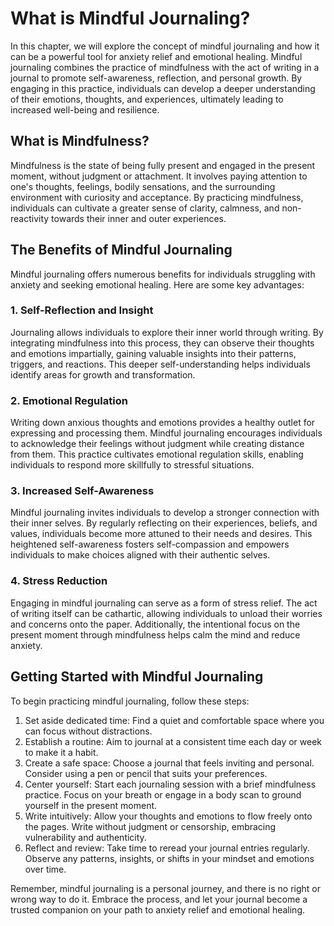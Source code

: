 What is Mindful Journaling?
======================================

In this chapter, we will explore the concept of mindful journaling and how it can be a powerful tool for anxiety relief and emotional healing. Mindful journaling combines the practice of mindfulness with the act of writing in a journal to promote self-awareness, reflection, and personal growth. By engaging in this practice, individuals can develop a deeper understanding of their emotions, thoughts, and experiences, ultimately leading to increased well-being and resilience.

What is Mindfulness?
--------------------

Mindfulness is the state of being fully present and engaged in the present moment, without judgment or attachment. It involves paying attention to one's thoughts, feelings, bodily sensations, and the surrounding environment with curiosity and acceptance. By practicing mindfulness, individuals can cultivate a greater sense of clarity, calmness, and non-reactivity towards their inner and outer experiences.

The Benefits of Mindful Journaling
----------------------------------

Mindful journaling offers numerous benefits for individuals struggling with anxiety and seeking emotional healing. Here are some key advantages:

### 1. Self-Reflection and Insight

Journaling allows individuals to explore their inner world through writing. By integrating mindfulness into this process, they can observe their thoughts and emotions impartially, gaining valuable insights into their patterns, triggers, and reactions. This deeper self-understanding helps individuals identify areas for growth and transformation.

### 2. Emotional Regulation

Writing down anxious thoughts and emotions provides a healthy outlet for expressing and processing them. Mindful journaling encourages individuals to acknowledge their feelings without judgment while creating distance from them. This practice cultivates emotional regulation skills, enabling individuals to respond more skillfully to stressful situations.

### 3. Increased Self-Awareness

Mindful journaling invites individuals to develop a stronger connection with their inner selves. By regularly reflecting on their experiences, beliefs, and values, individuals become more attuned to their needs and desires. This heightened self-awareness fosters self-compassion and empowers individuals to make choices aligned with their authentic selves.

### 4. Stress Reduction

Engaging in mindful journaling can serve as a form of stress relief. The act of writing itself can be cathartic, allowing individuals to unload their worries and concerns onto the paper. Additionally, the intentional focus on the present moment through mindfulness helps calm the mind and reduce anxiety.

Getting Started with Mindful Journaling
---------------------------------------

To begin practicing mindful journaling, follow these steps:

1. Set aside dedicated time: Find a quiet and comfortable space where you can focus without distractions.
2. Establish a routine: Aim to journal at a consistent time each day or week to make it a habit.
3. Create a safe space: Choose a journal that feels inviting and personal. Consider using a pen or pencil that suits your preferences.
4. Center yourself: Start each journaling session with a brief mindfulness practice. Focus on your breath or engage in a body scan to ground yourself in the present moment.
5. Write intuitively: Allow your thoughts and emotions to flow freely onto the pages. Write without judgment or censorship, embracing vulnerability and authenticity.
6. Reflect and review: Take time to reread your journal entries regularly. Observe any patterns, insights, or shifts in your mindset and emotions over time.

Remember, mindful journaling is a personal journey, and there is no right or wrong way to do it. Embrace the process, and let your journal become a trusted companion on your path to anxiety relief and emotional healing.
